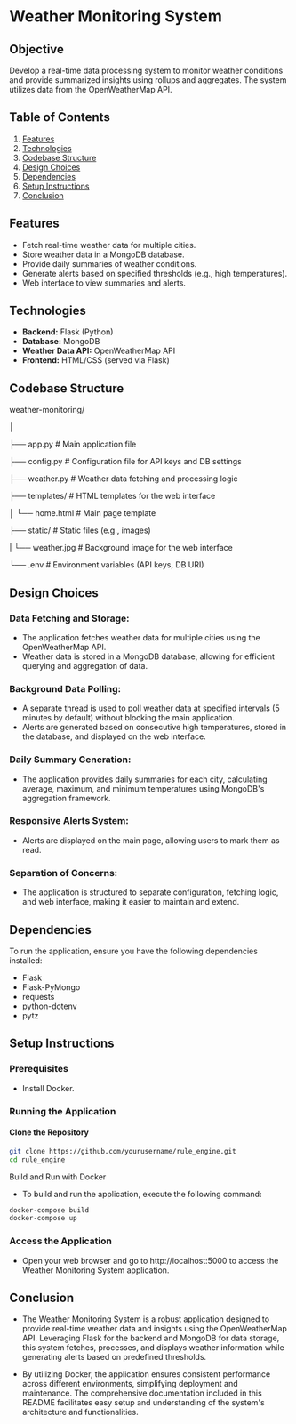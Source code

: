 # Weather Monitoring System

## Objective
Develop a real-time data processing system to monitor weather conditions and provide summarized insights using rollups and aggregates. The system utilizes data from the OpenWeatherMap API.

## Table of Contents
1. [Features](#features)
2. [Technologies](#technologies)
3. [Codebase Structure](#codebase-structure)
4. [Design Choices](#design-choices)
5. [Dependencies](#dependencies)
6. [Setup Instructions](#setup-instructions)
7. [Conclusion](#conclusion)

## Features
- Fetch real-time weather data for multiple cities.
- Store weather data in a MongoDB database.
- Provide daily summaries of weather conditions.
- Generate alerts based on specified thresholds (e.g., high temperatures).
- Web interface to view summaries and alerts.

## Technologies
- **Backend:** Flask (Python)
- **Database:** MongoDB
- **Weather Data API:** OpenWeatherMap API
- **Frontend:** HTML/CSS (served via Flask)

## Codebase Structure
weather-monitoring/ 

│ 

├── app.py # Main application file 

├── config.py # Configuration file for API keys and DB settings 

├── weather.py # Weather data fetching and processing logic 

├── templates/ # HTML templates for the web interface 

│     └── home.html # Main page template 

├── static/ # Static files (e.g., images) 

|      └── weather.jpg # Background image for the web interface 

└── .env # Environment variables (API keys, DB URI)

## Design Choices

### Data Fetching and Storage:
- The application fetches weather data for multiple cities using the OpenWeatherMap API.
- Weather data is stored in a MongoDB database, allowing for efficient querying and aggregation of data.

### Background Data Polling:
- A separate thread is used to poll weather data at specified intervals (5 minutes by default) without blocking the main application.
- Alerts are generated based on consecutive high temperatures, stored in the database, and displayed on the web interface.

### Daily Summary Generation:
- The application provides daily summaries for each city, calculating average, maximum, and minimum temperatures using MongoDB's aggregation framework.

### Responsive Alerts System:
- Alerts are displayed on the main page, allowing users to mark them as read.

### Separation of Concerns:
- The application is structured to separate configuration, fetching logic, and web interface, making it easier to maintain and extend.

## Dependencies
To run the application, ensure you have the following dependencies installed:
- Flask
- Flask-PyMongo
- requests
- python-dotenv
- pytz

## Setup Instructions

### Prerequisites
- Install Docker.

### Running the Application

#### Clone the Repository

```bash
git clone https://github.com/yourusername/rule_engine.git
cd rule_engine
```

Build and Run with Docker
- To build and run the application, execute the following command:

```bash
docker-compose build
docker-compose up
```

### Access the Application
- Open your web browser and go to http://localhost:5000 to access the Weather Monitoring System application.

## Conclusion
- The Weather Monitoring System is a robust application designed to provide real-time weather data and insights using the OpenWeatherMap API. Leveraging Flask for the backend and MongoDB for data storage, this system fetches, processes, and displays weather information while generating alerts based on predefined thresholds.

- By utilizing Docker, the application ensures consistent performance across different environments, simplifying deployment and maintenance. The comprehensive documentation included in this README facilitates easy setup and understanding of the system's architecture and functionalities.


